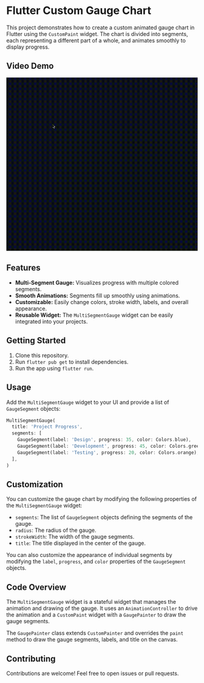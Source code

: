 # Flutter Custom Gauge Chart

This project demonstrates how to create a custom animated gauge chart in Flutter using the `CustomPaint` widget.  The chart is divided into segments, each representing a different part of a whole, and animates smoothly to display progress.

## Video Demo

![Multi-Segment Gauge](demo/demo.gif)

## Features

* **Multi-Segment Gauge:**  Visualizes progress with multiple colored segments.
* **Smooth Animations:**  Segments fill up smoothly using animations.
* **Customizable:**  Easily change colors, stroke width, labels, and overall appearance.
* **Reusable Widget:**  The `MultiSegmentGauge` widget can be easily integrated into your projects.

## Getting Started

1. Clone this repository.
2. Run `flutter pub get` to install dependencies.
3. Run the app using `flutter run`.


## Usage

Add the `MultiSegmentGauge` widget to your UI and provide a list of `GaugeSegment` objects:

```dart
MultiSegmentGauge(
  title: 'Project Progress',
  segments: [
    GaugeSegment(label: 'Design', progress: 35, color: Colors.blue),
    GaugeSegment(label: 'Development', progress: 45, color: Colors.green),
    GaugeSegment(label: 'Testing', progress: 20, color: Colors.orange),
  ],
)
```

## Customization

You can customize the gauge chart by modifying the following properties of the `MultiSegmentGauge` widget:

* `segments`:  The list of `GaugeSegment` objects defining the segments of the gauge.
* `radius`: The radius of the gauge.
* `strokeWidth`: The width of the gauge segments.
* `title`: The title displayed in the center of the gauge.

You can also customize the appearance of individual segments by modifying the `label`, `progress`, and `color` properties of the `GaugeSegment` objects.


## Code Overview

The `MultiSegmentGauge` widget is a stateful widget that manages the animation and drawing of the gauge.  It uses an `AnimationController` to drive the animation and a `CustomPaint` widget with a `GaugePainter` to draw the gauge segments.

The `GaugePainter` class extends `CustomPainter` and overrides the `paint` method to draw the gauge segments, labels, and title on the canvas.


## Contributing

Contributions are welcome!  Feel free to open issues or pull requests.